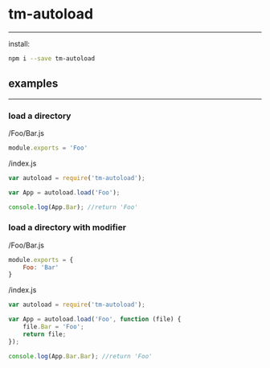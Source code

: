 # tm-autoload
---
install:

```sh
npm i --save tm-autoload
```

## examples
---

### load a directory
/Foo/Bar.js
```js
module.exports = 'Foo'
```
/index.js
```js
var autoload = require('tm-autoload');

var App = autoload.load('Foo');

console.log(App.Bar); //return 'Foo'
```

### load a directory with modifier

/Foo/Bar.js
```js
module.exports = {
	Foo: 'Bar'
}
```
/index.js
```js
var autoload = require('tm-autoload');

var App = autoload.load('Foo', function (file) {
	file.Bar = 'Foo';
	return file;
});

console.log(App.Bar.Bar); //return 'Foo'
```
